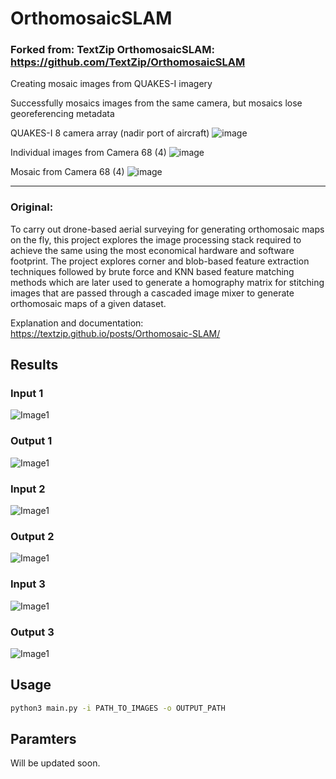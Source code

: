# OrthomosaicSLAM
### Forked from: TextZip OrthomosaicSLAM: https://github.com/TextZip/OrthomosaicSLAM
 
Creating mosaic images from QUAKES-I imagery

Successfully mosaics images from the same camera, but mosaics lose georeferencing metadata

QUAKES-I 8 camera array (nadir port of aircraft)
![image](https://github.com/madelineschwarz/OrthomosaicSLAM/assets/60195170/3c62446c-3df5-4b8e-afc8-e3d30861ec2a)

Individual images from Camera 68 (4)
![image](https://github.com/madelineschwarz/OrthomosaicSLAM/assets/60195170/a5bfd5e9-ed27-424f-8c60-544ca473525d)

Mosaic from Camera 68 (4)
![image](https://github.com/madelineschwarz/OrthomosaicSLAM/assets/60195170/c2ffc0dd-592c-4248-b356-f9f428492be5)

-------------------------------------------------------------------------------------------------------------------------------------------------------------------
### Original:
To carry out drone-based aerial surveying for generating orthomosaic maps on the fly, this project explores the image processing stack required to achieve the same using the most economical hardware and software footprint. The project explores corner and blob-based feature extraction techniques followed by brute force and KNN based feature matching methods which are later used to generate a homography matrix for stitching images that are passed through a cascaded image mixer to generate orthomosaic maps of a given dataset.

Explanation and documentation: https://textzip.github.io/posts/Orthomosaic-SLAM/

## Results
### Input 1
![Image1](/images/city_input.jpg)
### Output 1
![Image1](/images/city_output.png)
### Input 2 
![Image1](/images/lake_nornal_input.jpg)
### Output 2
![Image1](/images/lake_normal_output.png)
### Input 3
![Image1](/images/extended_lake_input.jpg)
### Output 3
![Image1](/images/lake_extended_output.png)


## Usage
```bash
python3 main.py -i PATH_TO_IMAGES -o OUTPUT_PATH
```

## Paramters
Will be updated soon. 
